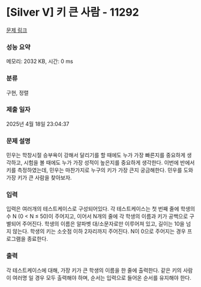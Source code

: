# [Silver V] 키 큰 사람 - 11292 

[문제 링크](https://www.acmicpc.net/problem/11292) 

### 성능 요약

메모리: 2032 KB, 시간: 0 ms

### 분류

구현, 정렬

### 제출 일자

2025년 4월 18일 23:04:37

### 문제 설명

<p>민우는 학창시절 승부욕이 강해서 달리기를 할 때에도 누가 가장 빠른지를 중요하게 생각하고, 시험을 볼 때에도 누가 가장 성적이 높은지를 중요하게 생각한다. 이번에 반에서 키를 측정하였는데, 민우는 마찬가지로 누구의 키가 가장 큰지 궁금해한다. 민우를 도와 가장 키가 큰 사람을 찾아보자.</p>

### 입력 

 <p>입력은 여러개의 테스트케이스로 구성되어있다. 각 테스트케이스는 첫 번째 줄에 학생의 수 N (0 < N ≤ 50)이 주어지고, 이어서 N개의 줄에 각 학생의 이름과 키가 공백으로 구별되어 주어진다. 학생의 이름은 알파벳 대/소문자로만 이루어져 있고, 길이는 10을 넘지 않는다. 학생의 키는 소숫점 이하 2자리까지 주어진다. N이 0으로 주어지는 경우 프로그램을 종료한다.</p>

### 출력 

 <p>각 테스트케이스에 대해, 가장 키가 큰 학생의 이름을 한 줄에 출력한다. 같은 키의 사람이 여러명 일 경우 모두 출력해야 하며, 순서는 입력으로 들어온 순서를 유지해야 한다.</p>

